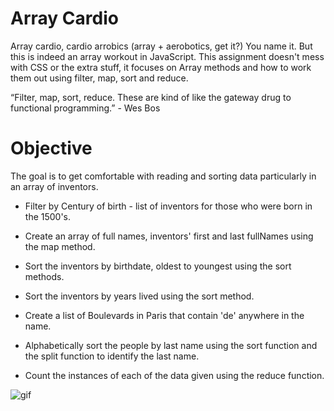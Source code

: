 # Array Cardio

Array cardio, cardio arrobics (array + aerobotics, get it?) You name it. But this is indeed an array workout in JavaScript. This assignment doesn't mess with CSS or the extra stuff, it focuses on Array methods and how to work them out using filter, map, sort and reduce.

“Filter, map, sort, reduce. These are kind of like the gateway drug to functional programming.” - Wes Bos

# Objective

The goal is to get comfortable with reading and sorting data particularly in an array of inventors.



- Filter by Century of birth - list of inventors for those who were born in the 1500's.

- Create an array of full names, inventors' first and last fullNames using the map method.

- Sort the inventors by birthdate, oldest to youngest using the sort methods.

- Sort the inventors by years lived using the sort method.

- Create a list of Boulevards in Paris that contain 'de' anywhere in the name.

- Alphabetically sort the people by last name using the sort function and the split function to identify the last name.

- Count the instances of each of the data given using the reduce function.

![gif](array-cardio.gif)
